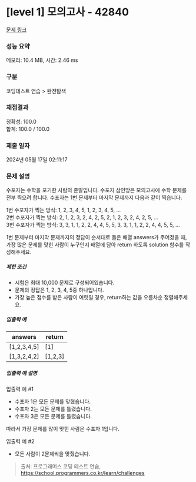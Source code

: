 # [level 1] 모의고사 - 42840 

[문제 링크](https://school.programmers.co.kr/learn/courses/30/lessons/42840) 

### 성능 요약

메모리: 10.4 MB, 시간: 2.46 ms

### 구분

코딩테스트 연습 > 완전탐색

### 채점결과

정확성: 100.0<br/>합계: 100.0 / 100.0

### 제출 일자

2024년 05월 17일 02:11:17

### 문제 설명

<p>수포자는 수학을 포기한 사람의 준말입니다. 수포자 삼인방은 모의고사에 수학 문제를 전부 찍으려 합니다. 수포자는 1번 문제부터 마지막 문제까지 다음과 같이 찍습니다.</p>

<p>1번 수포자가 찍는 방식: 1, 2, 3, 4, 5, 1, 2, 3, 4, 5, ...<br>
2번 수포자가 찍는 방식: 2, 1, 2, 3, 2, 4, 2, 5, 2, 1, 2, 3, 2, 4, 2, 5, ...<br>
3번 수포자가 찍는 방식: 3, 3, 1, 1, 2, 2, 4, 4, 5, 5, 3, 3, 1, 1, 2, 2, 4, 4, 5, 5, ...</p>

<p>1번 문제부터 마지막 문제까지의 정답이 순서대로 들은 배열 answers가 주어졌을 때, 가장 많은 문제를 맞힌 사람이 누구인지 배열에 담아 return 하도록 solution 함수를 작성해주세요.</p>

<h5>제한 조건</h5>

<ul>
<li>시험은 최대 10,000 문제로 구성되어있습니다.</li>
<li>문제의 정답은 1, 2, 3, 4, 5중 하나입니다.</li>
<li>가장 높은 점수를 받은 사람이 여럿일 경우, return하는 값을 오름차순 정렬해주세요.</li>
</ul>

<h5>입출력 예</h5>
<table class="table">
        <thead><tr>
<th>answers</th>
<th>return</th>
</tr>
</thead>
        <tbody><tr>
<td>[1,2,3,4,5]</td>
<td>[1]</td>
</tr>
<tr>
<td>[1,3,2,4,2]</td>
<td>[1,2,3]</td>
</tr>
</tbody>
      </table>
<h5>입출력 예 설명</h5>

<p>입출력 예 #1</p>

<ul>
<li>수포자 1은 모든 문제를 맞혔습니다.</li>
<li>수포자 2는 모든 문제를 틀렸습니다.</li>
<li>수포자 3은 모든 문제를 틀렸습니다.</li>
</ul>

<p>따라서 가장 문제를 많이 맞힌 사람은 수포자 1입니다.</p>

<p>입출력 예 #2</p>

<ul>
<li>모든 사람이 2문제씩을 맞췄습니다.</li>
</ul>


> 출처: 프로그래머스 코딩 테스트 연습, https://school.programmers.co.kr/learn/challenges